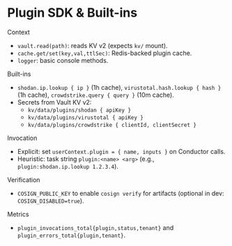 # Plugin SDK & Built-ins

Context

- `vault.read(path)`: reads KV v2 (expects `kv/` mount).
- `cache.get/set(key,val,ttlSec)`: Redis-backed plugin cache.
- `logger`: basic console methods.

Built-ins

- `shodan.ip.lookup { ip }` (1h cache), `virustotal.hash.lookup { hash }` (1h cache), `crowdstrike.query { query }` (10m cache).
- Secrets from Vault KV v2:
  - `kv/data/plugins/shodan { apiKey }`
  - `kv/data/plugins/virustotal { apiKey }`
  - `kv/data/plugins/crowdstrike { clientId, clientSecret }`

Invocation

- Explicit: set `userContext.plugin = { name, inputs }` on Conductor calls.
- Heuristic: task string `plugin:<name> <arg>` (e.g., `plugin:shodan.ip.lookup 1.2.3.4`).

Verification

- `COSIGN_PUBLIC_KEY` to enable `cosign verify` for artifacts (optional in dev: `COSIGN_DISABLED=true`).

Metrics

- `plugin_invocations_total{plugin,status,tenant}` and `plugin_errors_total{plugin,tenant}`.
